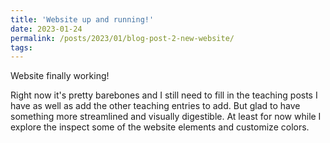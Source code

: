 ```yaml
---
title: 'Website up and running!'
date: 2023-01-24
permalink: /posts/2023/01/blog-post-2-new-website/
tags:
---
```

Website finally working! 

Right now it's pretty barebones and I still need to fill in the teaching posts I have as well as add the other teaching entries to add. But glad to have something more streamlined and visually digestible. At least for now while I explore the inspect some of the website elements and customize colors.